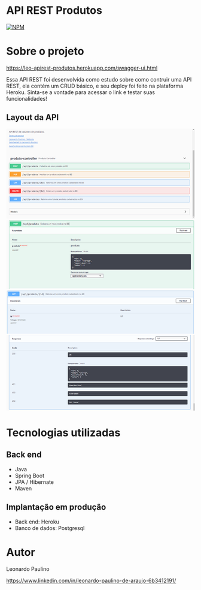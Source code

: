 # API REST Produtos 
[![NPM](https://img.shields.io/npm/l/react)](https://github.com/rookie-leo/apirest/blob/master/LICENSE) 

# Sobre o projeto

https://leo-apirest-produtos.herokuapp.com/swagger-ui.html

Essa API REST foi desenvolvida como estudo sobre como contruir uma API REST, ela contém um CRUD básico, e seu deploy foi feito na plataforma Heroku. 
Sinta-se a vontade para acessar o link e testar suas funcionalidades!

## Layout da API
![Web 1](https://github.com/rookie-leo/img/blob/master/Captura%20de%20Tela%20(10).png)
![Web 1](https://github.com/rookie-leo/img/blob/master/Captura%20de%20Tela%20(11).png)
![Web 2](https://github.com/rookie-leo/img/blob/master/Captura%20de%20Tela%20(15).png)
![Web 2](https://github.com/rookie-leo/img/blob/master/Captura%20de%20Tela%20(16).png)

# Tecnologias utilizadas
## Back end
- Java
- Spring Boot
- JPA / Hibernate
- Maven

## Implantação em produção
- Back end: Heroku
- Banco de dados: Postgresql

# Autor

Leonardo Paulino

https://www.linkedin.com/in/leonardo-paulino-de-araujo-6b3412191/
